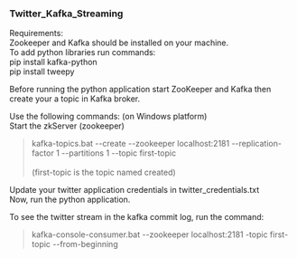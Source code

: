 ### Twitter_Kafka_Streaming

Requirements:<br/>
Zookeeper and Kafka should be installed on your machine.<br/>
To add python libraries run commands:<br/>
pip install kafka-python<br/>
pip install tweepy<br/>

Before running the python application start ZooKeeper and Kafka then create your a topic in Kafka broker.<br/>

Use the following commands: (on Windows platform)<br/>
Start the zkServer (zookeeper)<br/>
>kafka-topics.bat --create --zookeeper localhost:2181 --replication-factor 1 --partitions 1 --topic first-topic<br/>
<br/>(first-topic is the topic named created)<br/>

Update your twitter application credentials in twitter_credentials.txt<br/>
Now, run the python application.<br/>

To see the twitter stream in the kafka commit log, run the command:<br/>
>kafka-console-consumer.bat --zookeeper localhost:2181 -topic first-topic --from-beginning<br/>
